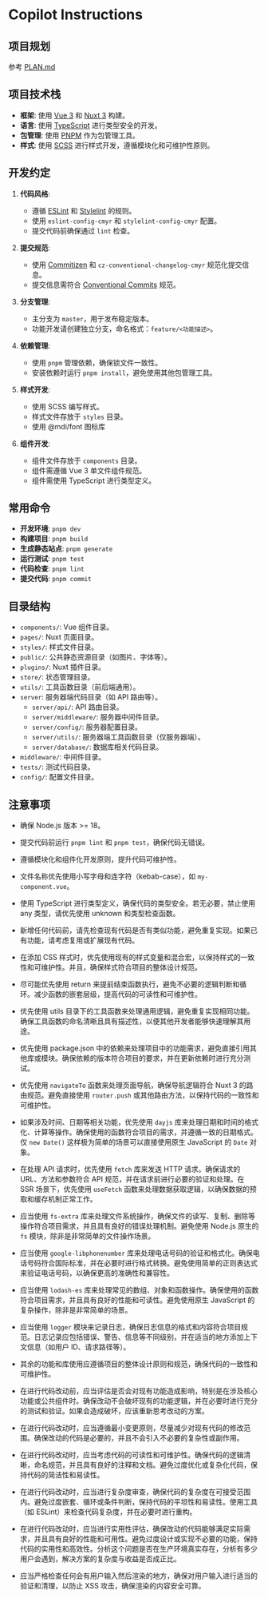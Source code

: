 # Copilot Instructions

## 项目规划

参考 [PLAN.md](../docs/PLAN.md)

## 项目技术栈

-   **框架**: 使用 [Vue 3](https://vuejs.org/) 和 [Nuxt 3](https://nuxt.com/) 构建。
-   **语言**: 使用 [TypeScript](https://www.typescriptlang.org/) 进行类型安全的开发。
-   **包管理**: 使用 [PNPM](https://pnpm.io/) 作为包管理工具。
-   **样式**: 使用 [SCSS](https://sass-lang.com/) 进行样式开发，遵循模块化和可维护性原则。

## 开发约定

1. **代码风格**:

    - 遵循 [ESLint](https://eslint.org/) 和 [Stylelint](https://stylelint.io/) 的规则。
    - 使用 `eslint-config-cmyr` 和 `stylelint-config-cmyr` 配置。
    - 提交代码前确保通过 `lint` 检查。

2. **提交规范**:

    - 使用 [Commitizen](https://commitizen.github.io/cz-cli/) 和 `cz-conventional-changelog-cmyr` 规范化提交信息。
    - 提交信息需符合 [Conventional Commits](https://www.conventionalcommits.org/) 规范。

3. **分支管理**:

    - 主分支为 `master`，用于发布稳定版本。
    - 功能开发请创建独立分支，命名格式：`feature/<功能描述>`。

4. **依赖管理**:

    - 使用 `pnpm` 管理依赖，确保锁文件一致性。
    - 安装依赖时运行 `pnpm install`，避免使用其他包管理工具。

5. **样式开发**:

    - 使用 SCSS 编写样式。
    - 样式文件存放于 `styles` 目录。
    - 使用 @mdi/font 图标库

6. **组件开发**:
    - 组件文件存放于 `components` 目录。
    - 组件需遵循 Vue 3 单文件组件规范。
    - 组件需使用 TypeScript 进行类型定义。

## 常用命令

-   **开发环境**: `pnpm dev`
-   **构建项目**: `pnpm build`
-   **生成静态站点**: `pnpm generate`
-   **运行测试**: `pnpm test`
-   **代码检查**: `pnpm lint`
-   **提交代码**: `pnpm commit`

## 目录结构

-   `components/`: Vue 组件目录。
-   `pages/`: Nuxt 页面目录。
-   `styles/`: 样式文件目录。
-   `public/`: 公共静态资源目录（如图片、字体等）。
-   `plugins/`: Nuxt 插件目录。
-   `store/`: 状态管理目录。
-   `utils/`: 工具函数目录（前后端通用）。
-   `server`: 服务器端代码目录（如 API 路由等）。
    -   `server/api/`: API 路由目录。
    -   `server/middleware/`: 服务器中间件目录。
    -   `server/config/`: 服务器配置目录。
    -   `server/utils/`: 服务器端工具函数目录（仅服务器端）。
    -   `server/database/`: 数据库相关代码目录。
-   `middleware/`: 中间件目录。
-   `tests/`: 测试代码目录。
-   `config/`: 配置文件目录。

## 注意事项

-   确保 Node.js 版本 >= 18。
-   提交代码前运行 `pnpm lint` 和 `pnpm test`，确保代码无错误。
-   遵循模块化和组件化开发原则，提升代码可维护性。
-   文件名称优先使用小写字母和连字符（kebab-case），如 `my-component.vue`。
-   使用 TypeScript 进行类型定义，确保代码的类型安全。若无必要，禁止使用 any 类型，请优先使用 unknown 和类型检查函数。
-   新增任何代码前，请先检查现有代码是否有类似功能，避免重复实现。如果已有功能，请考虑复用或扩展现有代码。
-   在添加 CSS 样式时，优先使用现有的样式变量和混合宏，以保持样式的一致性和可维护性。并且，确保样式符合项目的整体设计规范。
-   尽可能优先使用 return 来提前结束函数执行，避免不必要的逻辑判断和循环。减少函数的嵌套层级，提高代码的可读性和可维护性。
-   优先使用 utils 目录下的工具函数来处理通用逻辑，避免重复实现相同功能。确保工具函数的命名清晰且具有描述性，以便其他开发者能够快速理解其用途。
-   优先使用 package.json 中的依赖来处理项目中的功能需求，避免直接引用其他库或模块。确保依赖的版本符合项目的要求，并在更新依赖时进行充分测试。

-   优先使用 `navigateTo` 函数来处理页面导航，确保导航逻辑符合 Nuxt 3 的路由规范。避免直接使用 `router.push` 或其他路由方法，以保持代码的一致性和可维护性。
-   如果涉及时间、日期等相关功能，优先使用 `dayjs` 库来处理日期和时间的格式化、计算等操作。确保使用的函数符合项目的需求，并遵循一致的日期格式。仅 `new Date()` 这样极为简单的场景可以直接使用原生 JavaScript 的 `Date` 对象。
-   在处理 API 请求时，优先使用 `fetch` 库来发送 HTTP 请求。确保请求的 URL、方法和参数符合 API 规范，并在请求前进行必要的验证和处理。在 SSR 场景下，优先使用 `useFetch` 函数来处理数据获取逻辑，以确保数据的预取和缓存机制正常工作。
-   应当使用 `fs-extra` 库来处理文件系统操作，确保文件的读写、复制、删除等操作符合项目需求，并且具有良好的错误处理机制。避免使用 Node.js 原生的 `fs` 模块，除非是非常简单的文件操作场景。
-   应当使用 `google-libphonenumber` 库来处理电话号码的验证和格式化。确保电话号码符合国际标准，并在必要时进行格式转换。避免使用简单的正则表达式来验证电话号码，以确保更高的准确性和兼容性。
-   应当使用 `lodash-es` 库来处理常见的数组、对象和函数操作。确保使用的函数符合项目需求，并且具有良好的性能和可读性。避免使用原生 JavaScript 的复杂操作，除非是非常简单的场景。
-   应当使用 `logger` 模块来记录日志，确保日志信息的格式和内容符合项目规范。日志记录应包括错误、警告、信息等不同级别，并在适当的地方添加上下文信息（如用户 ID、请求路径等）。
-   其余的功能和库使用应遵循项目的整体设计原则和规范，确保代码的一致性和可维护性。

-   在进行代码改动前，应当评估是否会对现有功能造成影响，特别是在涉及核心功能或公共组件时。确保改动不会破坏现有的功能逻辑，并在必要时进行充分的测试和验证。如果会造成破坏，应该重新思考改动的方案。

-   在进行代码改动时，应当遵循最小变更原则，尽量减少对现有代码的修改范围。确保改动的代码是必要的，并且不会引入不必要的复杂性或副作用。
-   在进行代码改动时，应当考虑代码的可读性和可维护性。确保代码的逻辑清晰，命名规范，并且具有良好的注释和文档。避免过度优化或复杂化代码，保持代码的简洁性和易读性。
-   在进行代码改动时，应当进行复杂度审查，确保代码的复杂度在可接受范围内。避免过度嵌套、循环或条件判断，保持代码的平坦性和易读性。使用工具（如 ESLint）来检查代码复杂度，并在必要时进行重构。
-   在进行代码改动时，应当进行实用性评估，确保改动的代码能够满足实际需求，并且具有良好的性能和可用性。避免过度设计或实现不必要的功能，保持代码的实用性和高效性。分析这个问题是否在生产环境真实存在，分析有多少用户会遇到，解决方案的复杂度与收益是否成正比。

-   应当严格检查任何会有用户输入然后渲染的地方，确保对用户输入进行适当的验证和清理，以防止 XSS 攻击，确保渲染的内容安全可靠。
